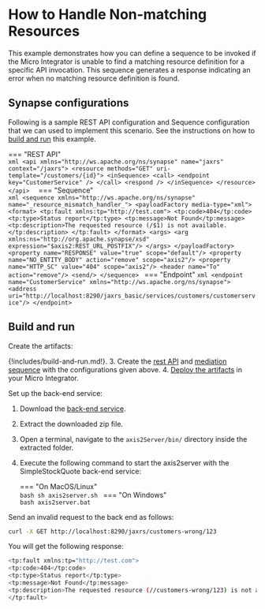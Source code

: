 # How to Handle Non-matching Resources
    
This example demonstrates how you can define a sequence to be invoked if the Micro Integrator is unable to find a matching resource definition for a specific API invocation. This sequence generates a response indicating an error when no matching resource definition is found.
    
## Synapse configurations

Following is a sample REST API configuration and Sequence configuration that we can used to implement this scenario. See the instructions on how to [build and run](#build-and-run) this example.

=== "REST API"        
    ```xml
    <api xmlns="http://ws.apache.org/ns/synapse" name="jaxrs" context="/jaxrs">
       <resource methods="GET" uri-template="/customers/{id}">
          <inSequence>
             <call>
                <endpoint key="CustomerService" />
             </call>
             <respond />
          </inSequence>
       </resource>
    </api> 
    ```
=== "Sequence"       
    ```xml
    <sequence xmlns="http://ws.apache.org/ns/synapse" name="_resource_mismatch_handler_">
       <payloadFactory media-type="xml">
          <format>
             <tp:fault xmlns:tp="http://test.com">
                <tp:code>404</tp:code>
                <tp:type>Status report</tp:type>
                <tp:message>Not Found</tp:message>
                <tp:description>The requested resource (/$1) is not available.</tp:description>
             </tp:fault>
          </format>
          <args>
             <arg xmlns:ns="http://org.apache.synapse/xsd" expression="$axis2:REST_URL_POSTFIX"/>
          </args>
       </payloadFactory>
       <property name="RESPONSE" value="true" scope="default"/>
       <property name="NO_ENTITY_BODY" action="remove" scope="axis2"/>
       <property name="HTTP_SC" value="404" scope="axis2"/>
       <header name="To" action="remove"/>
       <send/>
    </sequence>
    ```
=== "Endpoint"
    ```xml
    <endpoint name="CustomerService" xmlns="http://ws.apache.org/ns/synapse">
       <address uri="http://localhost:8290/jaxrs_basic/services/customers/customerservice"/>
    </endpoint>
    ```

## Build and run

Create the artifacts:

{!includes/build-and-run.md!}.
3. Create the [rest API]({{base_path}}/develop/creating-artifacts/creating-an-api) and [mediation sequence]({{base_path}}/develop/creating-artifacts/creating-reusable-sequences) with the configurations given above.
4. [Deploy the artifacts]({{base_path}}/develop/deploy-artifacts) in your Micro Integrator.

Set up the back-end service:

1. Download the [back-end service](https://github.com/wso2-docs/WSO2_EI/blob/master/Back-End-Service/axis2Server.zip).
2. Extract the downloaded zip file.
3. Open a terminal, navigate to the `axis2Server/bin/` directory inside the extracted folder.
4. Execute the following command to start the axis2server with the SimpleStockQuote back-end service:

    === "On MacOS/Linux"   
        ```bash
        sh axis2server.sh
        ```
    === "On Windows"              
        ```bash
        axis2server.bat
        ```

Send an invalid request to the back end as follows:
    
```bash
curl -X GET http://localhost:8290/jaxrs/customers-wrong/123
```
    
You will get the following response:
    
```bash
<tp:fault xmlns:tp="http://test.com">
<tp:code>404</tp:code>
<tp:type>Status report</tp:type>
<tp:message>Not Found</tp:message>
<tp:description>The requested resource (//customers-wrong/123) is not available.</tp:description>
</tp:fault>
```
